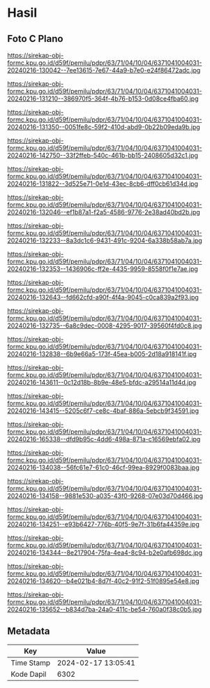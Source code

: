 # Hasil

## Foto C Plano

https://sirekap-obj-formc.kpu.go.id/d59f/pemilu/pdpr/63/71/04/10/04/6371041004031-20240216-130042--7ee13615-7e67-44a9-b7e0-e24f86472adc.jpg

https://sirekap-obj-formc.kpu.go.id/d59f/pemilu/pdpr/63/71/04/10/04/6371041004031-20240216-131210--386970f5-364f-4b76-b153-0d08ce4fba60.jpg

https://sirekap-obj-formc.kpu.go.id/d59f/pemilu/pdpr/63/71/04/10/04/6371041004031-20240216-131350--0051fe8c-59f2-410d-abd9-0b22b09eda9b.jpg

https://sirekap-obj-formc.kpu.go.id/d59f/pemilu/pdpr/63/71/04/10/04/6371041004031-20240216-142750--33f2ffeb-540c-461b-bb15-2408605d32c1.jpg

https://sirekap-obj-formc.kpu.go.id/d59f/pemilu/pdpr/63/71/04/10/04/6371041004031-20240216-131822--3d525e71-0e1d-43ec-8cb6-dff0cb61d34d.jpg

https://sirekap-obj-formc.kpu.go.id/d59f/pemilu/pdpr/63/71/04/10/04/6371041004031-20240216-132046--ef1b87a1-f2a5-4586-9776-2e38ad40bd2b.jpg

https://sirekap-obj-formc.kpu.go.id/d59f/pemilu/pdpr/63/71/04/10/04/6371041004031-20240216-132233--8a3dc1c6-9431-491c-9204-6a338b58ab7a.jpg

https://sirekap-obj-formc.kpu.go.id/d59f/pemilu/pdpr/63/71/04/10/04/6371041004031-20240216-132353--1436906c-ff2e-4435-9959-8558f0f1e7ae.jpg

https://sirekap-obj-formc.kpu.go.id/d59f/pemilu/pdpr/63/71/04/10/04/6371041004031-20240216-132643--fd662cfd-a90f-4f4a-9045-c0ca839a2f93.jpg

https://sirekap-obj-formc.kpu.go.id/d59f/pemilu/pdpr/63/71/04/10/04/6371041004031-20240216-132735--6a8c9dec-0008-4295-9017-39560f4fd0c8.jpg

https://sirekap-obj-formc.kpu.go.id/d59f/pemilu/pdpr/63/71/04/10/04/6371041004031-20240216-132838--6b9e66a5-173f-45ea-b005-2d18a918141f.jpg

https://sirekap-obj-formc.kpu.go.id/d59f/pemilu/pdpr/63/71/04/10/04/6371041004031-20240216-143611--0c12d18b-8b9e-48e5-bfdc-a29514a11d4d.jpg

https://sirekap-obj-formc.kpu.go.id/d59f/pemilu/pdpr/63/71/04/10/04/6371041004031-20240216-143415--5205c6f7-ce8c-4baf-886a-5ebcb9f34591.jpg

https://sirekap-obj-formc.kpu.go.id/d59f/pemilu/pdpr/63/71/04/10/04/6371041004031-20240216-165338--dfd9b95c-4dd6-498a-871a-c16569ebfa02.jpg

https://sirekap-obj-formc.kpu.go.id/d59f/pemilu/pdpr/63/71/04/10/04/6371041004031-20240216-134038--56fc61e7-61c0-46cf-99ea-8929f0083baa.jpg

https://sirekap-obj-formc.kpu.go.id/d59f/pemilu/pdpr/63/71/04/10/04/6371041004031-20240216-134158--9881e530-a035-43f0-9268-07e03d70d466.jpg

https://sirekap-obj-formc.kpu.go.id/d59f/pemilu/pdpr/63/71/04/10/04/6371041004031-20240216-134251--e93b6427-776b-40f5-9e7f-31b6fa44359e.jpg

https://sirekap-obj-formc.kpu.go.id/d59f/pemilu/pdpr/63/71/04/10/04/6371041004031-20240216-134344--8e217904-75fa-4ea4-8c94-b2e0afb698dc.jpg

https://sirekap-obj-formc.kpu.go.id/d59f/pemilu/pdpr/63/71/04/10/04/6371041004031-20240216-134620--b4e021b4-8d7f-40c2-91f2-51f0895e54e8.jpg

https://sirekap-obj-formc.kpu.go.id/d59f/pemilu/pdpr/63/71/04/10/04/6371041004031-20240216-135652--b834d7ba-24a0-411c-be54-760a0f38c0b5.jpg


## Metadata

| Key        | Value               |
| ---------- | ------------------- |
| Time Stamp | 2024-02-17 13:05:41 |
| Kode Dapil | 6302                |



